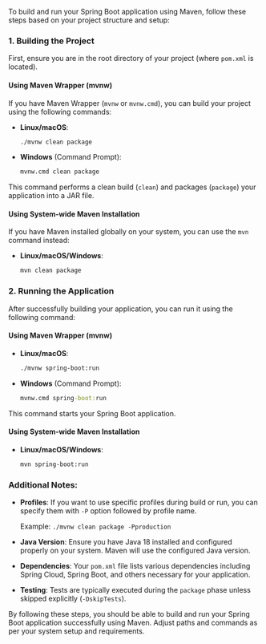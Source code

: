 To build and run your Spring Boot application using Maven, follow these steps based on your project structure and setup:

### 1. Building the Project

First, ensure you are in the root directory of your project (where `pom.xml` is located).

#### Using Maven Wrapper (mvnw)

If you have Maven Wrapper (`mvnw` or `mvnw.cmd`), you can build your project using the following commands:

- **Linux/macOS**:
  ```bash
  ./mvnw clean package
  ```
  
- **Windows** (Command Prompt):
  ```cmd
  mvnw.cmd clean package
  ```

This command performs a clean build (`clean`) and packages (`package`) your application into a JAR file.

#### Using System-wide Maven Installation

If you have Maven installed globally on your system, you can use the `mvn` command instead:

- **Linux/macOS/Windows**:
  ```bash
  mvn clean package
  ```

### 2. Running the Application

After successfully building your application, you can run it using the following command:

#### Using Maven Wrapper (mvnw)

- **Linux/macOS**:
  ```bash
  ./mvnw spring-boot:run
  ```

- **Windows** (Command Prompt):
  ```cmd
  mvnw.cmd spring-boot:run
  ```

This command starts your Spring Boot application.

#### Using System-wide Maven Installation

- **Linux/macOS/Windows**:
  ```bash
  mvn spring-boot:run
  ```

### Additional Notes:

- **Profiles**: If you want to use specific profiles during build or run, you can specify them with `-P` option followed by profile name.
  
  Example: `./mvnw clean package -Pproduction`

- **Java Version**: Ensure you have Java 18 installed and configured properly on your system. Maven will use the configured Java version.

- **Dependencies**: Your `pom.xml` file lists various dependencies including Spring Cloud, Spring Boot, and others necessary for your application.

- **Testing**: Tests are typically executed during the `package` phase unless skipped explicitly (`-DskipTests`).

By following these steps, you should be able to build and run your Spring Boot application successfully using Maven. Adjust paths and commands as per your system setup and requirements.